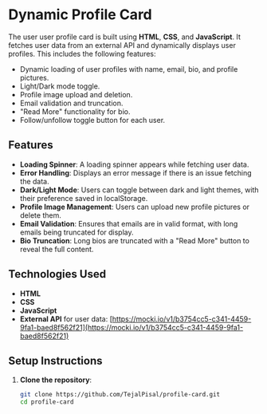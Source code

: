 #  Dynamic Profile Card

The user user profile card is built using **HTML**, **CSS**, and **JavaScript**. It fetches user data from an external API and dynamically displays user profiles. This includes the following features:
- Dynamic loading of user profiles with name, email, bio, and profile pictures.
- Light/Dark mode toggle.
- Profile image upload and deletion.
- Email validation and truncation.
- "Read More" functionality for bio.
- Follow/unfollow toggle button for each user.

## Features

- **Loading Spinner**: A loading spinner appears while fetching user data.
- **Error Handling**: Displays an error message if there is an issue fetching the data.
- **Dark/Light Mode**: Users can toggle between dark and light themes, with their preference saved in localStorage.
- **Profile Image Management**: Users can upload new profile pictures or delete them.
- **Email Validation**: Ensures that emails are in valid format, with long emails being truncated for display.
- **Bio Truncation**: Long bios are truncated with a "Read More" button to reveal the full content.

## Technologies Used

- **HTML**
- **CSS**
- **JavaScript**
- **External API** for user data: [https://mocki.io/v1/b3754cc5-c341-4459-9fa1-baed8f562f21](https://mocki.io/v1/b3754cc5-c341-4459-9fa1-baed8f562f21)

## Setup Instructions

1. **Clone the repository**:
   ```bash
   git clone https://github.com/TejalPisal/profile-card.git
   cd profile-card
